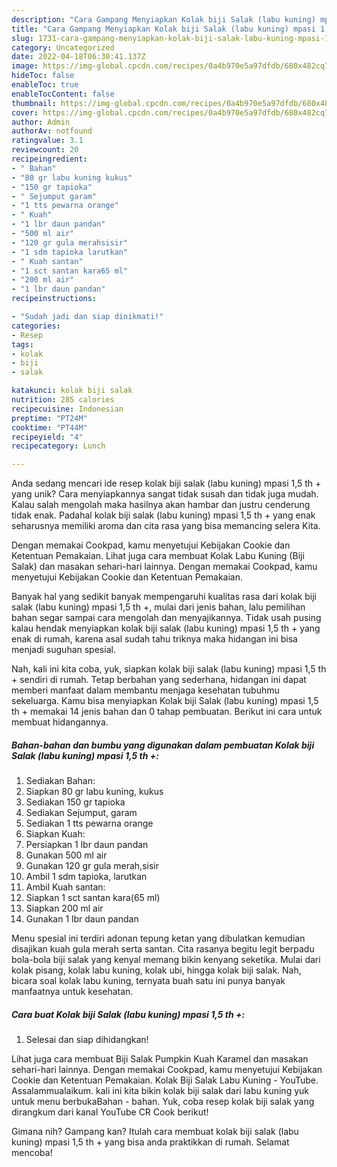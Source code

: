 ```yaml
---
description: "Cara Gampang Menyiapkan Kolak biji Salak (labu kuning) mpasi 1,5 th + yang Lezat Sekali"
title: "Cara Gampang Menyiapkan Kolak biji Salak (labu kuning) mpasi 1,5 th + yang Lezat Sekali"
slug: 1731-cara-gampang-menyiapkan-kolak-biji-salak-labu-kuning-mpasi-1-5-th-yang-lezat-sekali
category: Uncategorized
date: 2022-04-18T06:30:41.137Z
image: https://img-global.cpcdn.com/recipes/0a4b970e5a97dfdb/680x482cq70/kolak-biji-salak-labu-kuning-mpasi-15-th-foto-resep-utama.jpg
hideToc: false
enableToc: true
enableTocContent: false
thumbnail: https://img-global.cpcdn.com/recipes/0a4b970e5a97dfdb/680x482cq70/kolak-biji-salak-labu-kuning-mpasi-15-th-foto-resep-utama.jpg
cover: https://img-global.cpcdn.com/recipes/0a4b970e5a97dfdb/680x482cq70/kolak-biji-salak-labu-kuning-mpasi-15-th-foto-resep-utama.jpg
author: Admin
authorAv: notfound
ratingvalue: 3.1
reviewcount: 20
recipeingredient:
- " Bahan"
- "80 gr labu kuning kukus"
- "150 gr tapioka"
- " Sejumput garam"
- "1 tts pewarna orange"
- " Kuah"
- "1 lbr daun pandan"
- "500 ml air"
- "120 gr gula merahsisir"
- "1 sdm tapioka larutkan"
- " Kuah santan"
- "1 sct santan kara65 ml"
- "200 ml air"
- "1 lbr daun pandan"
recipeinstructions:

- "Sudah jadi dan siap dinikmati!"
categories:
- Resep
tags:
- kolak
- biji
- salak

katakunci: kolak biji salak 
nutrition: 285 calories
recipecuisine: Indonesian
preptime: "PT24M"
cooktime: "PT44M"
recipeyield: "4"
recipecategory: Lunch

---
```





Anda sedang mencari ide resep kolak biji salak (labu kuning) mpasi 1,5 th + yang unik? Cara menyiapkannya sangat tidak susah dan tidak juga mudah. Kalau salah mengolah maka hasilnya akan hambar dan justru cenderung tidak enak. Padahal kolak biji salak (labu kuning) mpasi 1,5 th + yang enak seharusnya memiliki aroma dan cita rasa yang bisa memancing selera Kita.





Dengan memakai Cookpad, kamu menyetujui Kebijakan Cookie dan Ketentuan Pemakaian. Lihat juga cara membuat Kolak Labu Kuning (Biji Salak) dan masakan sehari-hari lainnya. Dengan memakai Cookpad, kamu menyetujui Kebijakan Cookie dan Ketentuan Pemakaian.

Banyak hal yang sedikit banyak mempengaruhi kualitas rasa dari kolak biji salak (labu kuning) mpasi 1,5 th +, mulai dari jenis bahan, lalu pemilihan bahan segar sampai cara mengolah dan menyajikannya. Tidak usah pusing kalau hendak menyiapkan kolak biji salak (labu kuning) mpasi 1,5 th + yang enak di rumah, karena asal sudah tahu triknya maka hidangan ini bisa menjadi suguhan spesial.






Nah, kali ini kita coba, yuk, siapkan kolak biji salak (labu kuning) mpasi 1,5 th + sendiri di rumah. Tetap berbahan yang sederhana, hidangan ini dapat memberi manfaat dalam membantu menjaga kesehatan tubuhmu sekeluarga. Kamu bisa menyiapkan Kolak biji Salak (labu kuning) mpasi 1,5 th + memakai 14 jenis bahan dan 0 tahap pembuatan. Berikut ini cara untuk membuat hidangannya.

<!--inarticleads1-->

##### Bahan-bahan dan bumbu yang digunakan dalam pembuatan Kolak biji Salak (labu kuning) mpasi 1,5 th +:

1. Sediakan  Bahan:
1. Siapkan 80 gr labu kuning, kukus
1. Sediakan 150 gr tapioka
1. Sediakan  Sejumput, garam
1. Sediakan 1 tts pewarna orange
1. Siapkan  Kuah:
1. Persiapkan 1 lbr daun pandan
1. Gunakan 500 ml air
1. Gunakan 120 gr gula merah,sisir
1. Ambil 1 sdm tapioka, larutkan
1. Ambil  Kuah santan:
1. Siapkan 1 sct santan kara(65 ml)
1. Siapkan 200 ml air
1. Gunakan 1 lbr daun pandan


Menu spesial ini terdiri adonan tepung ketan yang dibulatkan kemudian disajikan kuah gula merah serta santan. Cita rasanya begitu legit berpadu bola-bola biji salak yang kenyal memang bikin kenyang seketika. Mulai dari kolak pisang, kolak labu kuning, kolak ubi, hingga kolak biji salak. Nah, bicara soal kolak labu kuning, ternyata buah satu ini punya banyak manfaatnya untuk kesehatan. 

<!--inarticleads2-->

##### Cara buat Kolak biji Salak (labu kuning) mpasi 1,5 th +:


1. Selesai dan siap dihidangkan!

Lihat juga cara membuat Biji Salak Pumpkin Kuah Karamel dan masakan sehari-hari lainnya. Dengan memakai Cookpad, kamu menyetujui Kebijakan Cookie dan Ketentuan Pemakaian. Kolak Biji Salak Labu Kuning - YouTube. Assalammualaikum. kali ini kita bikin kolak biji salak dari labu kuning yuk untuk menu berbukaBahan - bahan. Yuk, coba resep kolak biji salak yang dirangkum dari kanal YouTube CR Cook berikut! 

Gimana nih? Gampang kan? Itulah cara membuat kolak biji salak (labu kuning) mpasi 1,5 th + yang bisa anda praktikkan di rumah. Selamat mencoba!
